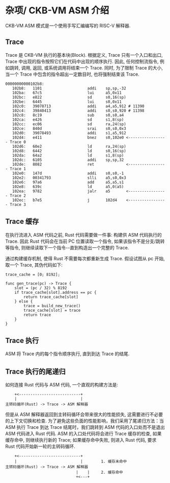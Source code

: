 # 杂项/ CKB-VM ASM 介绍

CKB-VM ASM 模式是一个使用手写汇编编写的 RISC-V 解释器.

## Trace

Trace 是 CKB-VM 执行的基本块(Block). 根据定义, Trace 只有一个入口和出口, Trace 中出现的指令按照它们在代码中出现的顺序执行. 因此, 任何控制流指令, 例如跳转, 调⽤, 返回, 或系统调⽤将结束一个 Trace. 同时, 为了限制 Trace 的大小, 当一个 Trace 中包含的指令超出一定数目时, 也将强制结束该 Trace.

```text
00000000000102b8:
   102b8:	1101                	addi	sp,sp,-32
   102ba:	67c5                	lui	    a5,0x11
   102bc:	e822                	sd	    s0,16(sp)
   102be:	6445                	lui	    s0,0x11
   102c0:	39078713          	    addi	a4,a5,912 # 11390
   102c4:	39840413          	    addi	s0,s0,920 # 11398
   102c8:	8c19                	sub	    s0,s0,a4
   102ca:	e426                	sd	    s1,8(sp)
   102cc:	ec06                	sd	    ra,24(sp)
   102ce:	840d                	srai	s0,s0,0x3
   102d0:	39078493          	    addi	s1,a5,912
   102d4:	e411                	bnez	s0,102e0 <----------------- Trace 0
   102d6:	60e2                	ld	    ra,24(sp)
   102d8:	6442                	ld	    s0,16(sp)
   102da:	64a2                	ld	    s1,8(sp)
   102dc:	6105                	addi	sp,sp,32
   102de:	8082                	ret              <----------------- Trace 1
   102e0:	147d                	addi	s0,s0,-1
   102e2:	00341793          	    slli	a5,s0,0x3
   102e6:	97a6                	add	    a5,a5,s1
   102e8:	639c                	ld	    a5,0(a5)
   102ea:	9782                	jalr	a5       <----------------- Trace 2
   102ec:	b7e5                	j	    102d4    <----------------- Trace 3
```

## Trace 缓存

在执行流进入 ASM 代码之前, Rust 代码需要做一件事: 构建供 ASM 代码执行的 Trace. 因此 Rust 代码会在当前 PC 位置读取一个指令, 如果该指令不是分支/跳转等指令, 则继续读取下一个指令--直到构造出一个完整的 Trace.

通过构建缓存机制, 使得 Rust 不需要每次都重新生成 Trace. 假设试图从 pc 开始, 取一个 Trace, 其伪代码如下:

```text
trace_cache = [0; 8192];

func gen_trace(pc) -> Trace {
    slot = (pc / 32) % 8192
    if trace_cache[slot].address == pc {
        return trace_cache[slot]
    } else {
        trace = build_new_trace()
        trace_cache[slot] = trace
        return trace
    }
}
```

## Trace 执行

ASM 将 Trace 内的每个指令顺序执行, 直到到达 Trace 的结尾.

## Trace 执行的尾递归

如何连接 Rust 代码与 ASM 代码, 一个直观的构建方法是:

```text
    +<---------------------------+
    |                            |
主转码循环(Rust) -> Trace -> ASM 解释器
```

但是从 ASM 解释器返回到主转码循环会带来很⼤的性能损失, 这需要进行不必要的上下文切换和检查. 为了避免这些负⾯的性能影响，我们采⽤了尾递归方法：当 ASM 执行 Trace 到达 Trace 结尾时，我们跳转到 ASM 代码的入口处而不是退出 ASM 代码进入 Rust 代码.
 ASM 的入口处代码将会进行 Trace 缓存的检查, 如果缓存命中, 则继续执行新的 Trace; 如果缓存命中失败, 则进入 Rust 代码, 要求 Rust 代码开始新一轮的主转码循环.

```text
    +<---------------------------+
    |                            |        1. 缓存未命中
主转码循环(Rust) -> Trace -> ASM 解释器
                               |    |     2. 缓存命中
                               +<---+
```
